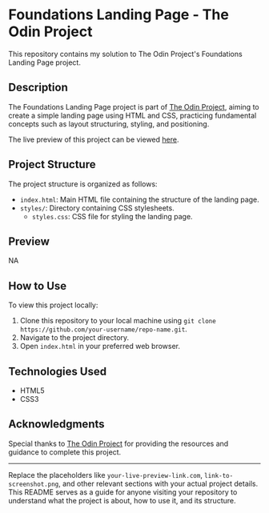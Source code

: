 
# Foundations Landing Page - The Odin Project

This repository contains my solution to The Odin Project's Foundations Landing Page project.

## Description

The Foundations Landing Page project is part of [The Odin Project](https://www.theodinproject.com/), aiming to create a simple landing page using HTML and CSS, practicing fundamental concepts such as layout structuring, styling, and positioning.

The live preview of this project can be viewed [here](https://project1.lonniesamsjr.com).

## Project Structure

The project structure is organized as follows:

- `index.html`: Main HTML file containing the structure of the landing page.
- `styles/`: Directory containing CSS stylesheets.
  - `styles.css`: CSS file for styling the landing page.

## Preview

NA

## How to Use

To view this project locally:

1. Clone this repository to your local machine using `git clone https://github.com/your-username/repo-name.git`.
2. Navigate to the project directory.
3. Open `index.html` in your preferred web browser.

## Technologies Used

- HTML5
- CSS3

## Acknowledgments

Special thanks to [The Odin Project](https://www.theodinproject.com/) for providing the resources and guidance to complete this project.

---

Replace the placeholders like `your-live-preview-link.com`, `link-to-screenshot.png`, and other relevant sections with your actual project details. This README serves as a guide for anyone visiting your repository to understand what the project is about, how to use it, and its structure.
